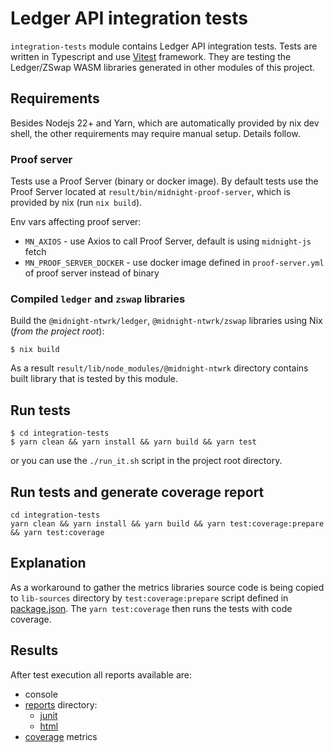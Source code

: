 # Ledger API integration tests


`integration-tests` module contains Ledger API integration tests.
Tests are written in Typescript and use [Vitest](https://vitest.dev/) framework.
They are testing the Ledger/ZSwap WASM libraries generated in other modules of this project.

## Requirements

Besides Nodejs 22+ and Yarn, which are automatically provided by nix dev shell, the other requirements may require manual setup. Details follow.

### Proof server

Tests use a Proof Server (binary or docker image). By default tests use the Proof Server located at `result/bin/midnight-proof-server`, which is provided by nix (run `nix build`).

Env vars affecting proof server:

- `MN_AXIOS` - use Axios to call Proof Server, default is using `midnight-js` fetch
- `MN_PROOF_SERVER_DOCKER` - use docker image defined in `proof-server.yml` of proof server instead of binary

### Compiled `ledger` and `zswap` libraries

Build the `@midnight-ntwrk/ledger`, `@midnight-ntwrk/zswap` libraries using Nix (_from the project root_):

```console
$ nix build
```

As a result `result/lib/node_modules/@midnight-ntwrk` directory contains built library that is tested by this module.

## Run tests

```console
$ cd integration-tests
$ yarn clean && yarn install && yarn build && yarn test
```

or you can use the `./run_it.sh` script in the project root directory.

## Run tests and generate coverage report

```shell
cd integration-tests
yarn clean && yarn install && yarn build && yarn test:coverage:prepare && yarn test:coverage
```

## Explanation

As a workaround to gather the metrics libraries source code is being copied to `lib-sources` directory by
`test:coverage:prepare` script defined in [package.json](./integration-tests/package.json).
The `yarn test:coverage` then runs the tests with code coverage.

## Results

After test execution all reports available are:

- console
- [reports](./integration-tests/reports) directory:
  - [junit](./integration-tests/reports/test-report.xml)
  - [html](./integration-tests/reports/test-report.html)
- [coverage](./integration-tests/coverage) metrics
